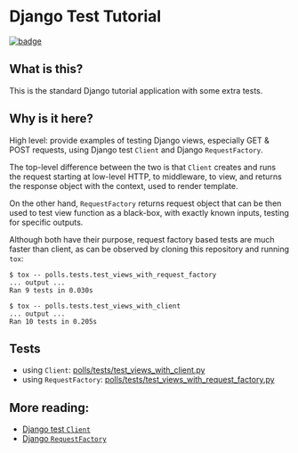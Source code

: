 # Django Test Tutorial

[![badge](https://img.shields.io/travis/seporaitis/django-tutorial-tests/master.svg)](https://travis-ci.org/seporaitis/django-tutorial-tests/builds)

## What is this?

This is the standard Django tutorial application with some extra
tests.

## Why is it here?

High level: provide examples of testing Django views, especially GET &
POST requests, using Django test `Client` and Django `RequestFactory`.

The top-level difference between the two is that `Client` creates and
runs the request starting at low-level HTTP, to middleware, to view,
and returns the response object with the context, used to render
template.

On the other hand, `RequestFactory` returns request object that can be
then used to test view function as a black-box, with exactly known
inputs, testing for specific outputs.

Although both have their purpose, request factory based tests are much
faster than client, as can be observed by cloning this repository and
running `tox`:

``` shell
$ tox -- polls.tests.test_views_with_request_factory
... output ...
Ran 9 tests in 0.030s
```

``` shell
$ tox -- polls.tests.test_views_with_client
... output ...
Ran 10 tests in 0.205s
```

## Tests

* using `Client`: [polls/tests/test_views_with_client.py](https://github.com/seporaitis/django-tutorial-tests/blob/master/polls/tests/test_views_with_client.py)
* using `RequestFactory`: [polls/tests/test_views_with_request_factory.py](https://github.com/seporaitis/django-tutorial-tests/blob/master/polls/tests/test_views_with_request_factory.py)

## More reading:

* [Django test `Client`](https://docs.djangoproject.com/en/dev/topics/testing/tools/)
* [Django `RequestFactory`](https://docs.djangoproject.com/en/1.11/topics/testing/advanced/#the-request-factory)
